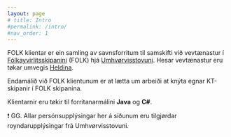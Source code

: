 ```yaml
---
layout: page
# title: Intro
#permalink: /intro/
#nav_order: 1
---
```


<!-- # Hvat eru FOLK klientar -->

FOLK klientar er ein samling av savnsforritum til samskifti við vevtænastur í [Fólkayvirlitsskipanini](http://us.fo/Default.aspx?ID=13792) (FOLK) hjá
[Umhvørvisstovuni](http://us.fo). Hesar vevtænastur eru tøkar umvegis
[Heldina](https://www.talgildu.fo/heldin/heldin/).

Endamálið við FOLK klientunum er at lætta um arbeiði at knýta egnar KT-skipanir í FOLK skipanina.

Klientarnir eru tøkir til forritanarmálini **Java** og **C#**.

<!-- Vevtænasturnar, ið eru tøkar, eru býttar sundur í einfaldar tænastur og meira samansettar tænastur. Tær einføldu eru ætlaðaðar til
smærri brúkarar, ið bert hava tørv á, ella heimild til, avmarkaða atgongd. Í fystu útgávuni eru bert tær einfaldu
vevtænasturnar við. -->

:exclamation: GG. Allar persónsupplýsingar her á síðunum eru tilgjørdar royndarupplýsingar frá
Umhvørvisstovuni.
